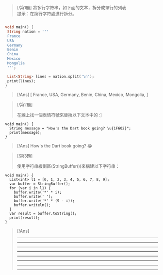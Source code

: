 


> [!第1題]
>將多行字符串，如下面的文本，拆分成單行的列表  
>提示：在換行字符處進行拆分。

```dart

void main() {
 String nation = '''
 France
 USA
 Germany
 Benin
 China
 Mexico
 Mongolia
 ''';
```


```dart
 List<String> lines = nation.split('\n');
 print(lines);
}
```

>[!Ans]
>[ France, USA, Germany, Benin, China, Mexico, Mongolia, ]
>


>[!第2題]
>
>在線上找一個表情符號來替換以下文本中的 :]

```
void main() {
  String message = "How's the Dart book going? \u{1F602}";
  print(message);
}
```


>[!Ans]
>How's the Dart book going? 😂
>


>[!第3題]
>
>使用字符串緩衝區(StringBuffer())來構建以下字符串：

```
void main() {
  List<int> l1 = [0, 1, 2, 3, 4, 5, 6, 7, 8, 9];
  var buffer = StringBuffer();
  for (var i in l1) {
    buffer.write('*' * i);
    buffer.write(' ');
    buffer.write('*' * (9 - i));
    buffer.writeln();
  }
  var result = buffer.toString();
  print(result);  
}
```


>[!Ans]
> *********
>* ********
>** *******
>*** ******
>**** *****
>***** ****
>****** ***
>******* **



